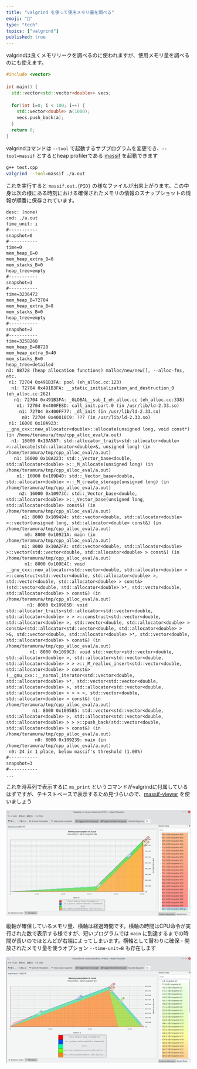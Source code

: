 ```yaml
---
title: "valgrind を使って使用メモリ量を調べる"
emoji: "🦀"
type: "tech"
topics: ["valgrind"]
published: true
---
```


valgrindは良くメモリリークを調べるのに使われますが、使用メモリ量を調べるのにも使えます。

```cpp:test.cpp
#include <vector>

int main() {
  std::vector<std::vector<double>> vecs;

  for(int i=0; i < 100; i++) {
    std::vector<double> a(1000);
    vecs.push_back(a);
  }
  return 0;
}
```

valgrindコマンドは `--tool` で起動するサブプログラムを変更でき、`--tool=massif` とするとheap profilerである [massif](https://www.valgrind.org/docs/manual/ms-manual.html) を起動できます

```bash
g++ test.cpp
valgrind --tool=massif ./a.out
```

これを実行すると `massif.out.{PID}` の様なファイルが出来上がります。この中身は次の様にある時刻における確保されたメモリの情報のスナップショットの情報が順番に保存されています。

```
desc: (none)
cmd: ./a.out
time_unit: i
#-----------
snapshot=0
#-----------
time=0
mem_heap_B=0
mem_heap_extra_B=0
mem_stacks_B=0
heap_tree=empty
#-----------
snapshot=1
#-----------
time=3236472
mem_heap_B=72704
mem_heap_extra_B=8
mem_stacks_B=0
heap_tree=empty
#-----------
snapshot=2
#-----------
time=3258268
mem_heap_B=88728
mem_heap_extra_B=40
mem_stacks_B=0
heap_tree=detailed
n3: 88728 (heap allocation functions) malloc/new/new[], --alloc-fns, etc.
 n1: 72704 0x491B3FA: pool (eh_alloc.cc:123)
  n1: 72704 0x491B3FA: __static_initialization_and_destruction_0 (eh_alloc.cc:262)
   n1: 72704 0x491B3FA: _GLOBAL__sub_I_eh_alloc.cc (eh_alloc.cc:338)
    n1: 72704 0x400FE8D: call_init.part.0 (in /usr/lib/ld-2.33.so)
     n1: 72704 0x400FF77: _dl_init (in /usr/lib/ld-2.33.so)
      n0: 72704 0x40010C9: ??? (in /usr/lib/ld-2.33.so)
 n1: 16000 0x10A923: __gnu_cxx::new_allocator<double>::allocate(unsigned long, void const*) (in /home/teramura/tmp/cpp_alloc_eval/a.out)
  n1: 16000 0x10A587: std::allocator_traits<std::allocator<double> >::allocate(std::allocator<double>&, unsigned long) (in /home/teramura/tmp/cpp_alloc_eval/a.out)
   n1: 16000 0x10A223: std::_Vector_base<double, std::allocator<double> >::_M_allocate(unsigned long) (in /home/teramura/tmp/cpp_alloc_eval/a.out)
    n1: 16000 0x109D40: std::_Vector_base<double, std::allocator<double> >::_M_create_storage(unsigned long) (in /home/teramura/tmp/cpp_alloc_eval/a.out)
     n2: 16000 0x10973C: std::_Vector_base<double, std::allocator<double> >::_Vector_base(unsigned long, std::allocator<double> const&) (in /home/teramura/tmp/cpp_alloc_eval/a.out)
      n1: 8000 0x109494: std::vector<double, std::allocator<double> >::vector(unsigned long, std::allocator<double> const&) (in /home/teramura/tmp/cpp_alloc_eval/a.out)
       n0: 8000 0x10921A: main (in /home/teramura/tmp/cpp_alloc_eval/a.out)
      n1: 8000 0x10A2FA: std::vector<double, std::allocator<double> >::vector(std::vector<double, std::allocator<double> > const&) (in /home/teramura/tmp/cpp_alloc_eval/a.out)
       n1: 8000 0x109E4C: void __gnu_cxx::new_allocator<std::vector<double, std::allocator<double> > >::construct<std::vector<double, std::allocator<double> >, std::vector<double, std::allocator<double> > const&>(std::vector<double, std::allocator<double> >*, std::vector<double, std::allocator<double> > const&) (in /home/teramura/tmp/cpp_alloc_eval/a.out)
        n1: 8000 0x10985B: void std::allocator_traits<std::allocator<std::vector<double, std::allocator<double> > > >::construct<std::vector<double, std::allocator<double> >, std::vector<double, std::allocator<double> > const&>(std::allocator<std::vector<double, std::allocator<double> > >&, std::vector<double, std::allocator<double> >*, std::vector<double, std::allocator<double> > const&) (in /home/teramura/tmp/cpp_alloc_eval/a.out)
         n1: 8000 0x1099C3: void std::vector<std::vector<double, std::allocator<double> >, std::allocator<std::vector<double, std::allocator<double> > > >::_M_realloc_insert<std::vector<double, std::allocator<double> > const&>(__gnu_cxx::__normal_iterator<std::vector<double, std::allocator<double> >*, std::vector<std::vector<double, std::allocator<double> >, std::allocator<std::vector<double, std::allocator<double> > > > >, std::vector<double, std::allocator<double> > const&) (in /home/teramura/tmp/cpp_alloc_eval/a.out)
          n1: 8000 0x109585: std::vector<std::vector<double, std::allocator<double> >, std::allocator<std::vector<double, std::allocator<double> > > >::push_back(std::vector<double, std::allocator<double> > const&) (in /home/teramura/tmp/cpp_alloc_eval/a.out)
           n0: 8000 0x109239: main (in /home/teramura/tmp/cpp_alloc_eval/a.out)
 n0: 24 in 1 place, below massif's threshold (1.00%)
#-----------
snapshot=3
#-----------
...
```

これを時系列で表示するに `ms_print` というコマンドがvalgrindに付属しているはずですが、テキストベースで表示するため見づらいので、[massif-viewer](https://github.com/KDE/massif-visualizer) を使いましょう

![massif-viewer-screenshot1.png](https://raw.githubusercontent.com/termoshtt/zenn-content/main/articles/massif-viewer-screenshot1.png)

縦軸が確保しているメモリ量、横軸は経過時間です。横軸の時間はCPU命令が実行された数で表示する様ですが、短いプログラムでは `main` に到達するまでの時間が長いのでほとんどが右端によってしまいます。横軸として替わりに確保・開放されたメモリ量を使うオプション `--time-unit=B` も存在します

![massif-viewer-screenshot2.png](https://raw.githubusercontent.com/termoshtt/zenn-content/main/articles/massif-viewer-screenshot2.png)

